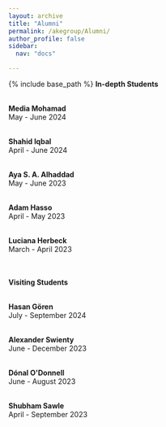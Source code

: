 ```yaml
---
layout: archive
title: "Alumni"
permalink: /akegroup/Alumni/
author_profile: false
sidebar:
  nav: "docs"

---
```


{% include base_path %}
<b>In-depth Students</b>


<br/><b>Media Mohamad</b><br/>
May - June 2024<br/>

<br/><b>Shahid Iqbal</b><br/>
April - June 2024<br/>

<br/><b>Aya S. A. Alhaddad</b><br/>
May - June 2023<br/>

<br/><b>Adam Hasso</b><br/>
April - May 2023<br/>

<br/><b>Luciana Herbeck</b><br/>
March - April 2023<br/>
<br/>
<br/>

<b>Visiting Students</b>


<br/><b>Hasan Gören</b><br/>
July - September 2024<br/>

<br/><b>Alexander Swienty</b><br/>
June - December 2023<br/>

<br/><b>Dónal O'Donnell</b><br/>
June - August 2023<br/>

<br/><b>Shubham Sawle</b><br/>
April - September 2023<br/>









